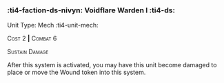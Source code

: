 ### :ti4-faction-ds-nivyn: **Voidflare Warden I** :ti4-ds:

Unit Type: Mech :ti4-unit-mech:

<span style="font-variant:small-caps;">Cost</span> 2 __|__ <span style="font-variant:small-caps;">Combat</span> 6

<span style="font-variant:small-caps;">Sustain Damage</span>

After this system is activated, you may have this unit become damaged to place or move the Wound token into this system.